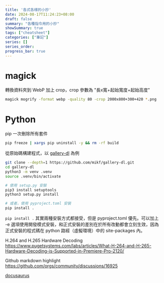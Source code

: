 ```yaml
---
title: '各式各樣的小抄'
date: 2024-08-17T11:24:23+08:00
draft: false
summary: "各種指令用的小抄"
showSummary: true
tags: ["cheatsheet"]
categories: ["筆記"]
series: []
series_order: 
progress_bar: true
---
```


# magick

轉換資料夾到 WebP 加上 crop，crop 參數為 "長x寬+起始寬度+起始高度"
```sh
magick mogrify -format webp -quality 80 -crop 2000x800+300+420 *.png
```

# Python
pip 一次刪除所有套件
```sh
pip freeze | xargs pip uninstall -y && rm -rf build
```

從原始碼構建程式，以 [gallery-dl](https://github.com/mikf/gallery-dl) 為例
```sh
git clone --depth=1 https://github.com/mikf/gallery-dl.git
cd gallery-dl
python3 -m venv .venv
source .venv/bin/activate

# 使用 setup.py 安裝
pip3 install setuptools
python3 setup.py install

# 或者，使用 pyproject.toml 安裝
pip install .
```

`pip install .` 其實兩種安裝方式都接受，但是 pyproject.toml 優先。可以加上 -e 選項使用開發模式安裝，和正式安裝的差別在於所有改動都會立刻生效，因為正式安裝的程式碼在 python 路經（虛擬環境）中的 site-packages 內。


H.264 and H.265 Hardware Decoding  
https://www.pugetsystems.com/labs/articles/What-H-264-and-H-265-Hardware-Decoding-is-Supported-in-Premiere-Pro-2120/

Github markdown highlight
https://github.com/orgs/community/discussions/16925  

[docusaurus](https://github.com/Ouch1978/ouch1978.github.io)
